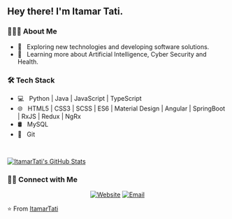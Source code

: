 <h2> Hey there! I'm Itamar Tati.</h2>

<h3> 👨🏻‍💻 About Me </h3>

- 🤔 &nbsp; Exploring new technologies and developing software solutions.
- 🌱 &nbsp; Learning more about Artificial Intelligence, Cyber Security and Health.

<h3>🛠 Tech Stack</h3>

- 💻 &nbsp; Python | Java | JavaScript | TypeScript 
- 🌐 &nbsp; HTML5 | CSS3 | SCSS | ES6 | Material Design | Angular | SpringBoot | RxJS | Redux | NgRx 
- 🛢 &nbsp; MySQL
- 🔧 &nbsp; Git 

<br/>

[![ItamarTati's GitHub Stats](https://github-readme-stats.vercel.app/api?username=ItamarTati&show_icons=true)](https://github.com/ItamarTati)

<h3> 🤝🏻 Connect with Me </h3>

<p align="center">
<a href="https://itamartati.github.io/itamar-portfolio-page/"><img alt="Website" src="https://img.shields.io/badge/Website-www.ItamarTati.com-blue?style=flat-square&logo=google-chrome"></a>
<a href="mailto:itamar.softwaredeveloper@gmail.com"><img alt="Email" src="https://img.shields.io/badge/Email-itamar.softwaredeveloper@gmail.com-blue?style=flat-square&logo=gmail"></a>
</p>

⭐️ From [ItamarTati](https://github.com/ItamarTati)
